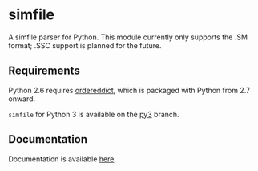 simfile
=======

A simfile parser for Python. This module currently only supports the .SM
format; .SSC support is planned for the future.

Requirements
------------

Python 2.6 requires [ordereddict](https://pypi.python.org/pypi/ordereddict),
which is packaged with Python from 2.7 onward.

`simfile` for Python 3 is available on the
[py3](https://github.com/grantgarcia/simfile/tree/py3) branch.

Documentation
-------------

Documentation is available [here](https://grantgarcia.org/simfile).
